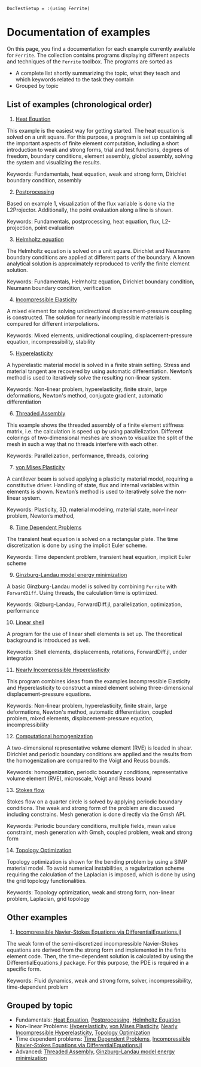 ```@meta
DocTestSetup = :(using Ferrite)
```

# Documentation of examples

On this page, you find a documentation for each example currently available for `Ferrite`. The collection contains programs displaying different aspects and techniques of the `Ferrite` toolbox. 
The programs are sorted as

* A complete list shortly summarizing the topic, what they teach and which keywords related to the task they contain
* Grouped by topic 

## List of examples (chronological order)
1.	[Heat Equation](https://ferrite-fem.github.io/Ferrite.jl/dev/examples/heat_equation/)  

 This example is the easiest way for getting started. The heat equation is solved on a unit square. For this purpose, a program is set up containing all the important aspects of finite element computation, including a short introduction to weak and strong forms, trial and test functions, degrees of freedom, boundary conditions, element assembly, global assembly, solving the system and visualizing the results.  
 
 Keywords: Fundamentals, heat equation, weak and strong form, Dirichlet boundary condition, assembly

2.	[Postprocessing](https://ferrite-fem.github.io/Ferrite.jl/dev/examples/postprocessing/)  

 Based on example 1, visualization of the flux variable is done via the L2Projector. Additionally, the point evaluation along a line is shown.  
	
 Keywords: Fundamentals, postprocessing, heat equation, flux, L2-projection, point evaluation

3.	[Helmholtz equation](https://ferrite-fem.github.io/Ferrite.jl/dev/examples/helmholtz/)  

 The Helmholtz equation is solved on a unit square. Dirichlet and Neumann boundary conditions are applied at different parts of the boundary. A known analytical solution is approximately reproduced to verify the finite element solution.  
	
 Keywords: Fundamentals, Helmholtz equation, Dirichlet boundary condition, Neumann boundary condition, verification

4.	[Incompressible Elasticity](https://ferrite-fem.github.io/Ferrite.jl/dev/examples/incompressible_elasticity/)  

 A mixed element for solving unidirectional displacement-pressure coupling is constructed. The solution for nearly incompressible materials is compared for different interpolations.  
	
 Keywords: Mixed elements, unidirectional coupling, displacement-pressure equation, incompressibility, stability

5.	[Hyperelasticity](https://ferrite-fem.github.io/Ferrite.jl/dev/examples/hyperelasticity/)  

 A hyperelastic material model is solved in a finite strain setting. Stress and material tangent are recovered by using automatic differentiation. Newton’s method is used to iteratively solve the resulting non-linear system.
	
 Keywords: Non-linear problem, hyperelasticity, finite strain, large deformations, Newton's method, conjugate gradient, automatic differentiation

6.	[Threaded Assembly](https://ferrite-fem.github.io/Ferrite.jl/dev/examples/threaded_assembly/)  

 This example shows the threaded assembly of a finite element stiffness matrix, i.e. the calculation is speed up by using parallelization. Different colorings of two-dimensional meshes are shown to visualize the split of the mesh in such a way that no threads interfere with each other.  
	
 Keywords: Parallelization, performance, threads, coloring

7.	[von Mises Plasticity](https://ferrite-fem.github.io/Ferrite.jl/dev/examples/plasticity/)  

 A cantilever beam is solved applying a plasticity material model, requiring a constitutive driver. Handling of state, flux and internal variables within elements is shown. Newton’s method is used to iteratively solve the non-linear system.  
	
 Keywords: Plasticity, 3D, material modeling, material state, non-linear problem, Newton’s method, 

8.	[Time Dependent Problems](https://ferrite-fem.github.io/Ferrite.jl/dev/examples/transient_heat_equation/)
  
 The transient heat equation is solved on a rectangular plate. The time discretization is done by using the implicit Euler scheme.  
	
 Keywords: Time dependent problem, transient heat equation, implicit Euler scheme

9.	[Ginzburg-Landau model energy minimization](https://ferrite-fem.github.io/Ferrite.jl/dev/examples/landau/)  
  
 A basic Ginzburg-Landau model is solved by combining `Ferrite` with `ForwardDiff`. Using threads, the calculation time is optimized.  
	
 Keywords: Gizburg-Landau, ForwardDiff.jl, parallelization, optimization, performance

10.	[Linear shell](https://ferrite-fem.github.io/Ferrite.jl/dev/examples/linear_shell/)  

 A program for the use of linear shell elements is set up. The theoretical background is introduced as well.  
	
 Keywords: Shell elements, displacements, rotations, ForwardDiff.jl, under integration
 
11.	[Nearly Incompressible Hyperelasticity](https://ferrite-fem.github.io/Ferrite.jl/dev/examples/quasi_incompressible_hyperelasticity/)  

 This program combines ideas from the examples Incompressible Elasticity and Hyperelasticity to construct a mixed element solving three-dimensional displacement-pressure equations.
	
 Keywords: Non-linear problem, hyperelasticity, finite strain, large deformations, Newton's method, automatic differentiation, coupled problem, mixed elements, displacement-pressure equation, incompressibility

12.	[Computational homogenization](https://ferrite-fem.github.io/Ferrite.jl/dev/examples/computational_homogenization/)  

 A two-dimensional representative volume element (RVE) is loaded in shear. Dirichlet and periodic boundary conditions are applied and the results from the homogenization are compared to the Voigt and Reuss bounds.  
	
 Keywords: homogenization, periodic boundary conditions, representative volume element (RVE), microscale, Voigt and Reuss bound

13.	[Stokes flow](https://ferrite-fem.github.io/Ferrite.jl/dev/examples/stokes-flow/)  

 Stokes flow on a quarter circle is solved by applying periodic boundary conditions. The weak and strong form of the problem are discussed including constrains. Mesh generation is done directly via the Gmsh API.  
	
 Keywords: Periodic boundary conditions, multiple fields, mean value constraint, mesh generation with Gmsh, coupled problem, weak and strong form
 
14.	[Topology Optimization](https://ferrite-fem.github.io/Ferrite.jl/dev/examples/topology_optimization/)  

 Topology optimization is shown for the bending problem by using a SIMP material model. To avoid numerical instabilities, a regularization scheme requiring the calculation of the Laplacian is imposed, which is done by using the grid topology functionalities.  
	
 Keywords: Topology optimization, weak and strong form, non-linear problem, Laplacian, grid topology

## Other examples
1.	[Incompressible Navier-Stokes Equations via DifferentialEquations.jl](https://ferrite-fem.github.io/Ferrite.jl/dev/examples/ns_vs_diffeq/)  

 The weak form of the semi-discretized incompressible Navier-Stokes equations are derived from the strong form and implemented in the finite element code. Then, the time-dependent solution is calculated by using the DifferentialEquations.jl package. For this purpose, the PDE is required in a specific form.  
	
 Keywords: Fluid dynamics, weak and strong form, solver, incompressibility, time-dependent problem

## Grouped by topic
* Fundamentals: [Heat Equation](https://ferrite-fem.github.io/Ferrite.jl/dev/examples/heat_equation/), [Postprocessing](https://ferrite-fem.github.io/Ferrite.jl/dev/examples/postprocessing/), [Helmholtz Equation](https://ferrite-fem.github.io/Ferrite.jl/dev/examples/helmholtz/)
* Non-linear Problems: [Hyperelasticity](https://ferrite-fem.github.io/Ferrite.jl/dev/examples/hyperelasticity/), [von Mises Plasticity](https://ferrite-fem.github.io/Ferrite.jl/dev/examples/plasticity/), [Nearly Incompressible Hyperelasticity](https://ferrite-fem.github.io/Ferrite.jl/dev/examples/quasi_incompressible_hyperelasticity/), [Topology Optimization](https://ferrite-fem.github.io/Ferrite.jl/dev/examples/topology_optimization/)
* Time dependent problems: [Time Dependent Problems](https://ferrite-fem.github.io/Ferrite.jl/dev/examples/transient_heat_equation/), [Incompressible Navier-Stokes Equations via DifferentialEquations.jl](https://ferrite-fem.github.io/Ferrite.jl/dev/examples/ns_vs_diffeq/)
* Advanced: [Threaded Assembly](https://ferrite-fem.github.io/Ferrite.jl/dev/examples/threaded_assembly/), [Ginzburg-Landau model energy minimization](https://ferrite-fem.github.io/Ferrite.jl/dev/examples/landau/)
